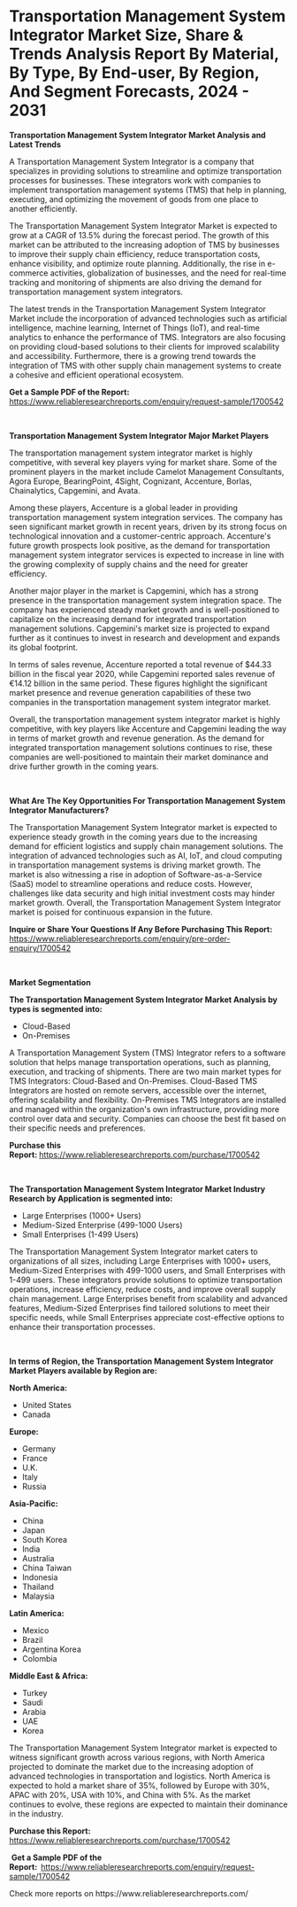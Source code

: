 <p><h1>Transportation Management System Integrator Market Size, Share & Trends Analysis Report By Material, By Type, By End-user, By Region, And Segment Forecasts, 2024 - 2031</h1></p><p><strong>Transportation Management System Integrator Market Analysis and Latest Trends</strong></p>
<p><p>A Transportation Management System Integrator is a company that specializes in providing solutions to streamline and optimize transportation processes for businesses. These integrators work with companies to implement transportation management systems (TMS) that help in planning, executing, and optimizing the movement of goods from one place to another efficiently.</p><p>The Transportation Management System Integrator Market is expected to grow at a CAGR of 13.5% during the forecast period. The growth of this market can be attributed to the increasing adoption of TMS by businesses to improve their supply chain efficiency, reduce transportation costs, enhance visibility, and optimize route planning. Additionally, the rise in e-commerce activities, globalization of businesses, and the need for real-time tracking and monitoring of shipments are also driving the demand for transportation management system integrators.</p><p>The latest trends in the Transportation Management System Integrator Market include the incorporation of advanced technologies such as artificial intelligence, machine learning, Internet of Things (IoT), and real-time analytics to enhance the performance of TMS. Integrators are also focusing on providing cloud-based solutions to their clients for improved scalability and accessibility. Furthermore, there is a growing trend towards the integration of TMS with other supply chain management systems to create a cohesive and efficient operational ecosystem.</p></p>
<p><strong>Get a Sample PDF of the Report:&nbsp;</strong> <a href="https://www.reliableresearchreports.com/enquiry/request-sample/1700542">https://www.reliableresearchreports.com/enquiry/request-sample/1700542</a></p>
<p>&nbsp;</p>
<p><strong>Transportation Management System Integrator Major Market Players</strong></p>
<p><p>The transportation management system integrator market is highly competitive, with several key players vying for market share. Some of the prominent players in the market include Camelot Management Consultants, Agora Europe, BearingPoint, 4Sight, Cognizant, Accenture, Borlas, Chainalytics, Capgemini, and Avata.</p><p>Among these players, Accenture is a global leader in providing transportation management system integration services. The company has seen significant market growth in recent years, driven by its strong focus on technological innovation and a customer-centric approach. Accenture's future growth prospects look positive, as the demand for transportation management system integrator services is expected to increase in line with the growing complexity of supply chains and the need for greater efficiency.</p><p>Another major player in the market is Capgemini, which has a strong presence in the transportation management system integration space. The company has experienced steady market growth and is well-positioned to capitalize on the increasing demand for integrated transportation management solutions. Capgemini's market size is projected to expand further as it continues to invest in research and development and expands its global footprint.</p><p>In terms of sales revenue, Accenture reported a total revenue of $44.33 billion in the fiscal year 2020, while Capgemini reported sales revenue of €14.12 billion in the same period. These figures highlight the significant market presence and revenue generation capabilities of these two companies in the transportation management system integrator market.</p><p>Overall, the transportation management system integrator market is highly competitive, with key players like Accenture and Capgemini leading the way in terms of market growth and revenue generation. As the demand for integrated transportation management solutions continues to rise, these companies are well-positioned to maintain their market dominance and drive further growth in the coming years.</p></p>
<p>&nbsp;</p>
<p><strong>What Are The Key Opportunities For Transportation Management System Integrator Manufacturers?</strong></p>
<p><p>The Transportation Management System Integrator market is expected to experience steady growth in the coming years due to the increasing demand for efficient logistics and supply chain management solutions. The integration of advanced technologies such as AI, IoT, and cloud computing in transportation management systems is driving market growth. The market is also witnessing a rise in adoption of Software-as-a-Service (SaaS) model to streamline operations and reduce costs. However, challenges like data security and high initial investment costs may hinder market growth. Overall, the Transportation Management System Integrator market is poised for continuous expansion in the future.</p></p>
<p><strong>Inquire or Share Your Questions If Any Before Purchasing This Report:</strong> <a href="https://www.reliableresearchreports.com/enquiry/pre-order-enquiry/1700542">https://www.reliableresearchreports.com/enquiry/pre-order-enquiry/1700542</a></p>
<p>&nbsp;</p>
<p><strong>Market Segmentation</strong></p>
<p><strong>The Transportation Management System Integrator Market Analysis by types is segmented into:</strong></p>
<p><ul><li>Cloud-Based</li><li>On-Premises</li></ul></p>
<p><p>A Transportation Management System (TMS) Integrator refers to a software solution that helps manage transportation operations, such as planning, execution, and tracking of shipments. There are two main market types for TMS Integrators: Cloud-Based and On-Premises. Cloud-Based TMS Integrators are hosted on remote servers, accessible over the internet, offering scalability and flexibility. On-Premises TMS Integrators are installed and managed within the organization's own infrastructure, providing more control over data and security. Companies can choose the best fit based on their specific needs and preferences.</p></p>
<p><strong>Purchase this Report:&nbsp;</strong><a href="https://www.reliableresearchreports.com/purchase/1700542">https://www.reliableresearchreports.com/purchase/1700542</a></p>
<p>&nbsp;</p>
<p><strong>The Transportation Management System Integrator Market Industry Research by Application is segmented into:</strong></p>
<p><ul><li>Large Enterprises (1000+ Users)</li><li>Medium-Sized Enterprise (499-1000 Users)</li><li>Small Enterprises (1-499 Users)</li></ul></p>
<p><p>The Transportation Management System Integrator market caters to organizations of all sizes, including Large Enterprises with 1000+ users, Medium-Sized Enterprises with 499-1000 users, and Small Enterprises with 1-499 users. These integrators provide solutions to optimize transportation operations, increase efficiency, reduce costs, and improve overall supply chain management. Large Enterprises benefit from scalability and advanced features, Medium-Sized Enterprises find tailored solutions to meet their specific needs, while Small Enterprises appreciate cost-effective options to enhance their transportation processes.</p></p>
<p>&nbsp;</p>
<p><strong>In terms of Region, the Transportation Management System Integrator Market Players available by Region are:</strong></p>
<p>
    <p> <strong> North America: </strong>
        <ul>
            <li>United States</li>
            <li>Canada</li>
        </ul>
        </p> 
    <p> <strong> Europe: </strong>
        <ul>
            <li>Germany</li>
            <li>France</li>
            <li>U.K.</li>
            <li>Italy</li>
            <li>Russia</li>
        </ul>
        </p> 
    <p> <strong> Asia-Pacific: </strong>
        <ul>
            <li>China</li>
            <li>Japan</li>
            <li>South Korea</li>
            <li>India</li>
            <li>Australia</li>
            <li>China Taiwan</li>
            <li>Indonesia</li>
            <li>Thailand</li>
            <li>Malaysia</li>
        </ul>
        </p> 
    <p> <strong> Latin America: </strong>
        <ul>
            <li>Mexico</li>
            <li>Brazil</li>
            <li>Argentina Korea</li>
            <li>Colombia</li>
        </ul>
        </p> 
    <p> <strong> Middle East & Africa: </strong>
        <ul>
            <li>Turkey</li>
            <li>Saudi</li>
            <li>Arabia</li>
            <li>UAE</li>
            <li>Korea</li>
        </ul>
    </p>
    </p>
<p><p>The Transportation Management System Integrator market is expected to witness significant growth across various regions, with North America projected to dominate the market due to the increasing adoption of advanced technologies in transportation and logistics. North America is expected to hold a market share of 35%, followed by Europe with 30%, APAC with 20%, USA with 10%, and China with 5%. As the market continues to evolve, these regions are expected to maintain their dominance in the industry.</p></p>
<p><strong>Purchase this Report: </strong><a href="https://www.reliableresearchreports.com/purchase/1700542">https://www.reliableresearchreports.com/purchase/1700542</a></p>
<p>&nbsp;<strong>Get a Sample PDF of the Report:&nbsp;&nbsp;</strong><a href="https://www.reliableresearchreports.com/enquiry/request-sample/1700542">https://www.reliableresearchreports.com/enquiry/request-sample/1700542</a></p>
<p><strong></strong></p>
<p>Check more reports on https://www.reliableresearchreports.com/</p>